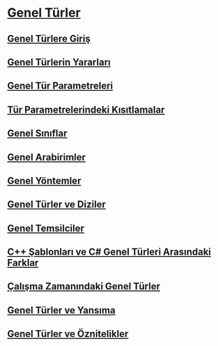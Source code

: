 # [Genel Türler](index.md)
## [Genel Türlere Giriş](introduction-to-generics.md)
## [Genel Türlerin Yararları](benefits-of-generics.md)
## [Genel Tür Parametreleri](generic-type-parameters.md)
## [Tür Parametrelerindeki Kısıtlamalar](constraints-on-type-parameters.md)
## [Genel Sınıflar](generic-classes.md)
## [Genel Arabirimler](generic-interfaces.md)
## [Genel Yöntemler](generic-methods.md)
## [Genel Türler ve Diziler](generics-and-arrays.md)
## [Genel Temsilciler](generic-delegates.md)
## [C++ Şablonları ve C# Genel Türleri Arasındaki Farklar](differences-between-cpp-templates-and-csharp-generics.md)
## [Çalışma Zamanındaki Genel Türler](generics-in-the-run-time.md)
## [Genel Türler ve Yansıma](generics-and-reflection.md)
## [Genel Türler ve Öznitelikler](generics-and-attributes.md)
